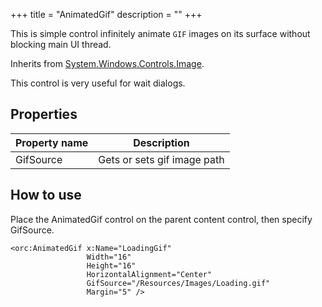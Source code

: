+++
title = "AnimatedGif" 
description = ""
+++

This is simple control infinitely animate `GIF` images on its surface without blocking main UI thread.

Inherits from [System.Windows.Controls.Image][1].

This control is very useful for wait dialogs.

## Properties

Property name|Description
---|---
GifSource|Gets or sets gif image path

## How to use

Place the AnimatedGif control on the parent content control, then specify GifSource.

```
<orc:AnimatedGif x:Name="LoadingGif" 
                 Width="16" 
                 Height="16" 
                 HorizontalAlignment="Center"
                 GifSource="/Resources/Images/Loading.gif" 
                 Margin="5" />
```

[1]: https://msdn.microsoft.com/en-us/library/system.windows.controls.image(v=vs.110).aspx